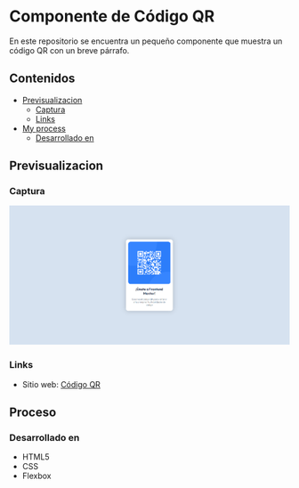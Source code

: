 # Componente de Código QR

En este repositorio se encuentra un pequeño componente que muestra un código QR con un breve párrafo. 

## Contenidos

- [Previsualizacion](#Previsualizacion)
  - [Captura](#Captura)
  - [Links](#links)
- [My process](#my-process)
  - [Desarrollado en](#desarrollado-en)


## Previsualizacion

### Captura

![](./images/example.png)

### Links

- Sitio web: [Código QR](https://https://f-avalos.github.io/QR-Component/)

## Proceso

### Desarrollado en

- HTML5
- CSS
- Flexbox
